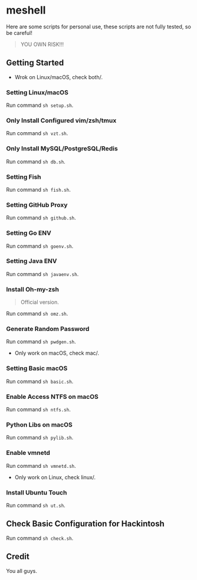 # meshell 

Here are some scripts for personal use, these scripts are not fully tested, so be careful! 

> YOU OWN RISK!!!

## Getting Started

- Wrok on Linux/macOS, check both/.

### Setting Linux/macOS

Run command `sh setup.sh`.

### Only Install Configured vim/zsh/tmux

Run command `sh vzt.sh`.

### Only Install MySQL/PostgreSQL/Redis

Run command `sh db.sh`.

### Setting Fish

Run command `sh fish.sh`.

### Setting GitHub Proxy

Run command `sh github.sh`.

### Setting Go ENV

Run command `sh goenv.sh`.

### Setting Java ENV

Run command `sh javaenv.sh`.

### Install Oh-my-zsh

> Official version.

Run command `sh omz.sh`.

### Generate Random Password

Run command `sh pwdgen.sh`.



- Only work on macOS, check mac/.

### Setting Basic macOS

Run command `sh basic.sh`.

### Enable Access NTFS on macOS

Run command `sh ntfs.sh`.

### Python Libs on macOS

Run command `sh pylib.sh`.

### Enable vmnetd

Run command `sh vmnetd.sh`.



- Only work on Linux, check linux/.

### Install Ubuntu Touch

Run command `sh ut.sh`.

## Check Basic Configuration for Hackintosh

Run command `sh check.sh`.

## Credit

You all guys.
